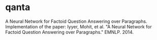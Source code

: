 # qanta
A Neural Network for Factoid Question Answering over Paragraphs. Implementation of the paper: Iyyer, Mohit, et al. "A Neural Network for Factoid Question Answering over Paragraphs." EMNLP. 2014.
